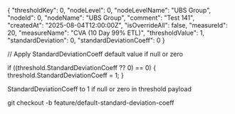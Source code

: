 {
  "thresholdKey": 0,
  "nodeLevel": 0,
  "nodeLevelName": "UBS Group",
  "nodeId": 0,
  "nodeName": "UBS Group",
  "comment": "Test 141",
  "createdAt": "2025-08-04T12:00:00Z",
  "isOverrideAll": false,
  "measureId": 20,
  "measureName": "CVA (10 Day 99% ETL)",
  "thresholdValue": 1,
  "standardDeviation": 0,
  "standardDeviationCoeff": 0
}




// Apply StandardDeviationCoeff default value if null or zero

if ((threshold.StandardDeviationCoeff ?? 0) == 0)
{
    threshold.StandardDeviationCoeff = 1;
}


StandardDeviationCoeff to 1 if null or zero in threshold payload



git checkout -b feature/default-standard-deviation-coeff
